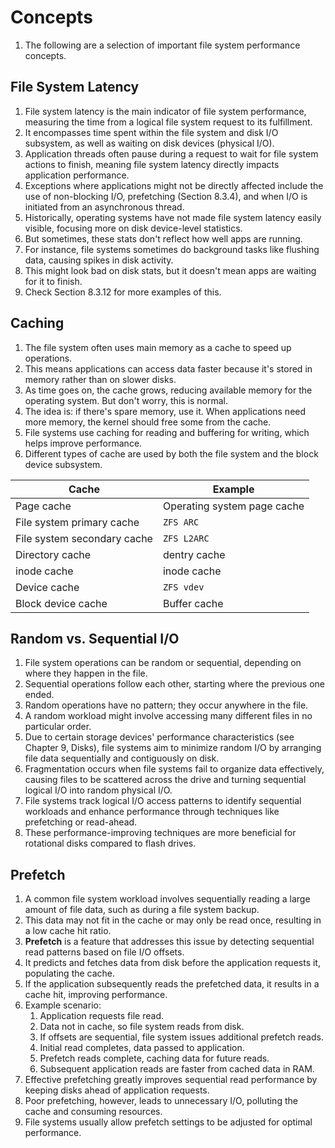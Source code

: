 # Concepts

1. The following are a selection of important file system performance concepts.

## File System Latency

1. File system latency is the main indicator of file system performance, measuring the time from a logical file system request to its fulfillment.
2. It encompasses time spent within the file system and disk I/O subsystem, as well as waiting on disk devices (physical I/O).
3. Application threads often pause during a request to wait for file system actions to finish, meaning file system latency directly impacts application performance.
4. Exceptions where applications might not be directly affected include the use of non-blocking I/O, prefetching (Section 8.3.4), and when I/O is initiated from an asynchronous thread.
5. Historically, operating systems have not made file system latency easily visible, focusing more on disk device-level statistics.
6. But sometimes, these stats don't reflect how well apps are running.
7. For instance, file systems sometimes do background tasks like flushing data, causing spikes in disk activity.
8. This might look bad on disk stats, but it doesn't mean apps are waiting for it to finish.
5. Check Section 8.3.12 for more examples of this.

## Caching

1. The file system often uses main memory as a cache to speed up operations.
2. This means applications can access data faster because it's stored in memory rather than on slower disks.
3. As time goes on, the cache grows, reducing available memory for the operating system. But don't worry, this is normal.
4. The idea is: if there's spare memory, use it. When applications need more memory, the kernel should free some from the cache.
5. File systems use caching for reading and buffering for writing, which helps improve performance.
6. Different types of cache are used by both the file system and the block device subsystem.

| Cache                       | Example                     |
| --------------------------- | --------------------------- |
| Page cache                  | Operating system page cache |
| File system primary cache   | `ZFS ARC`                   |
| File system secondary cache | `ZFS L2ARC`                 |
| Directory cache             | dentry cache                |
| inode cache                 | inode cache                 |
| Device cache                | `ZFS vdev`                  |
| Block device cache          | Buffer cache                |



## Random vs. Sequential I/O

1. File system operations can be random or sequential, depending on where they happen in the file.
2. Sequential operations follow each other, starting where the previous one ended.
3. Random operations have no pattern; they occur anywhere in the file.
4. A random workload might involve accessing many different files in no particular order.
5. Due to certain storage devices' performance characteristics (see Chapter 9, Disks), file systems aim to minimize random I/O by arranging file data sequentially and contiguously on disk.
6. Fragmentation occurs when file systems fail to organize data effectively, causing files to be scattered across the drive and turning sequential logical I/O into random physical I/O.
7. File systems track logical I/O access patterns to identify sequential workloads and enhance performance through techniques like prefetching or read-ahead.
8. These performance-improving techniques are more beneficial for rotational disks compared to flash drives.

## Prefetch

1. A common file system workload involves sequentially reading a large amount of file data, such as during a file system backup.
2. This data may not fit in the cache or may only be read once, resulting in a low cache hit ratio.
3. **Prefetch** is a feature that addresses this issue by detecting sequential read patterns based on file I/O offsets.
4. It predicts and fetches data from disk before the application requests it, populating the cache.
5. If the application subsequently reads the prefetched data, it results in a cache hit, improving performance.
6. Example scenario:
    1. Application requests file read.
    2. Data not in cache, so file system reads from disk.
    3. If offsets are sequential, file system issues additional prefetch reads.
    4. Initial read completes, data passed to application.
    5. Prefetch reads complete, caching data for future reads.
    6. Subsequent application reads are faster from cached data in RAM.
7. Effective prefetching greatly improves sequential read performance by keeping disks ahead of application requests.
8. Poor prefetching, however, leads to unnecessary I/O, polluting the cache and consuming resources.
9. File systems usually allow prefetch settings to be adjusted for optimal performance.
